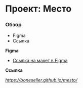 # Проект: Место

### Обзор

* Figma
* Ссылка

**Figma**

* [Ссылка на макет в Figma](https://www.figma.com/file/2cn9N9jSkmxD84oJik7xL7/JavaScript.-Sprint-4?node-id=0%3A1)

**Ссылка**

*https://boneseller.github.io/mesto/*




